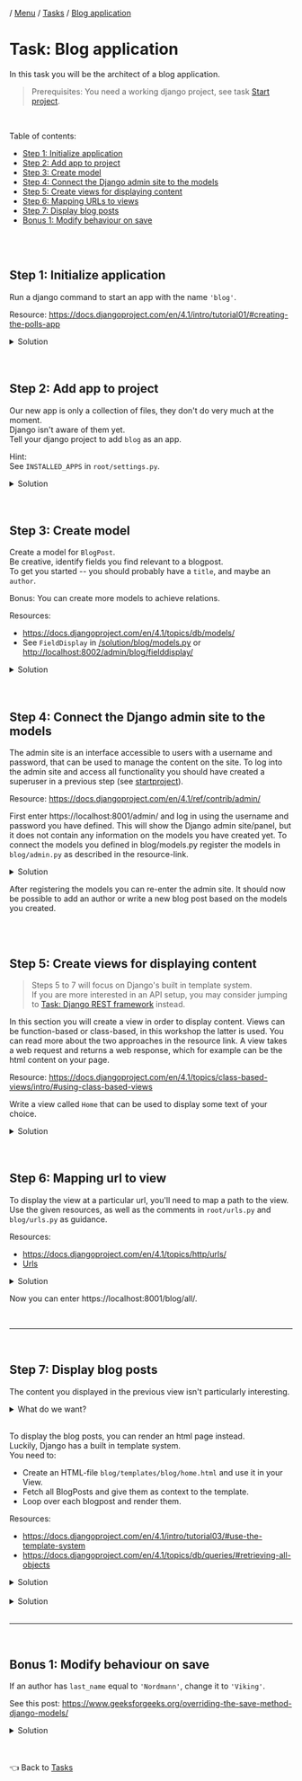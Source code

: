 / [Menu](/documentation/README.md) / [Tasks](/documentation/tasks/README.md) / [Blog application](blog.md)

# Task: Blog application

In this task you will be the architect of a blog application.

> Prerequisites:
> You need a working django project, see task [Start project](startproject.md).

<br>

Table of contents:

- [Step 1: Initialize application](#step-1-initialize-application)
- [Step 2: Add app to project](#step-2-add-app-to-project)
- [Step 3: Create model](#step-3-create-model)
- [Step 4: Connect the Django admin site to the models](#step-4-connect-the-django-admin-site-to-the-models)
- [Step 5: Create views for displaying content](#step-5-create-views-for-displaying-content)
- [Step 6: Mapping URLs to views](#step-6-mapping-urls-to-views)
- [Step 7: Display blog posts](#step-7-display-blog-posts)
- [Bonus 1: Modify behaviour on save](#bonus-1-modify-behaviour-on-save)

<br>
<br>

## Step 1: Initialize application

Run a django command to start an app with the name `'blog'`.

Resource: https://docs.djangoproject.com/en/4.1/intro/tutorial01/#creating-the-polls-app

<details>
<summary>Solution</summary>

To create app (from root of project on host machine):

```
docker compose exec clean pipenv run python manage.py startapp blog
```

</details>

<br>
<br>

## Step 2: Add app to project

Our new app is only a collection of files, they don't do very much at the moment.  
Django isn't aware of them yet.  
Tell your django project to add `blog` as an app.

Hint:
<br>
See `INSTALLED_APPS` in `root/settings.py`.

<details>
<summary>Solution</summary>

https://docs.djangoproject.com/en/4.1/intro/tutorial02/#activating-models

```py
INSTALLED_APPS = [
    ...
    'blog', # <-- Add this.
]
```

</details>

<br>
<br>

## Step 3: Create model

Create a model for `BlogPost`.  
Be creative, identify fields you find relevant to a blogpost.  
To get you started -- you should probably have a `title`, and maybe an `author`.

Bonus:
You can create more models to achieve relations.

Resources:

- https://docs.djangoproject.com/en/4.1/topics/db/models/
- See `FieldDisplay` in [/solution/blog/models.py](/solution/blog/models.py) or [http://localhost:8002/admin/blog/fielddisplay/](http://localhost:8002/admin/blog/fielddisplay/)

<details>
<summary>Solution</summary>

> `blank`: Specifies if field can be blank when creating an instance.  
> `null`: Specifies a database constraint field can be blank when creating an instance.

```py
# blog/models.py

from django.db import models

class Author(models.Model):
    first_name = models.CharField(max_length=42, blank=True, null=True)
    last_name = models.CharField(max_length=42, blank=True, null=True)
    born = models.DateTimeField(blank=True, null=True)

    def __str__(self) -> str:
        """
        Returns the string representation of an instance.
        We want to see the full name (strip whitespace if partially missing name)
        """
        return f'{self.last_name} {self.last_name}'.strip()


class BlogPost(models.Model):
    title = models.CharField(max_length=100, blank=False, null=True)
    text = models.TextField(blank=False, null=True)
    author = models.ForeignKey(Author, on_delete=models.PROTECT, blank=True, null=True)
    published = models.DateTimeField()
    hidden = models.BooleanField(default=False)

    last_updated = models.DateTimeField(auto_now=True)
    created = models.DateTimeField(auto_now_add=True)

    def __str__(self) -> str:
        """
        Returns the string representation of an instance.
        We want to see the title.
        """
        return f'{self.title}'
```

</details>

<br>
<br>
    
## Step 4: Connect the Django admin site to the models
The admin site is an interface accessible to users with a username and password, that can be used to manage the content on the site. To log into the admin site and access all functionality you should have created a superuser in a previous step (see [startproject](/documentation/tasks/startproject.md#step-5-create-a-superuser)).

Resource: https://docs.djangoproject.com/en/4.1/ref/contrib/admin/

First enter https://localhost:8001/admin/ and log in using the username and password you have defined. This will show the Django admin site/panel, but it does not contain any information on the models you have created yet. To connect the models you defined in blog/models.py register the models in `blog/admin.py` as described in the resource-link.

<details>
<summary>Solution</summary>

```py
# blog/admin.py

from django.contrib import admin
from blog.models import Author, BlogPost

# Register your models here.
admin.site.register(Author)
admin.site.register(BlogPost)
```

</details>
    
After registering the models you can re-enter the admin site. It should now be possible to add an author or write a new blog post based on the models you created.

<br>
<br>

## Step 5: Create views for displaying content

> Steps 5 to 7 will focus on Django's built in template system.  
> If you are more interested in an API setup, you may consider jumping to [Task: Django REST framework](rest.md) instead.

In this section you will create a view in order to display content. Views can be function-based or class-based, in this workshop the latter is used. You can read more about the two approaches in the resource link. A view takes a web request and returns a web response, which for example can be the html content on your page.

Resource: https://docs.djangoproject.com/en/4.1/topics/class-based-views/intro/#using-class-based-views

Write a view called `Home` that can be used to display some text of your choice.

<details>

<summary>Solution</summary>

```py
# blog/views.py

from django.http import HttpResponse, HttpRequest
from django.views import View

class Home(View):

    def get(self, request: HttpRequest) -> HttpResponse:
        return HttpResponse('Welcome to my blog!')

```

</details>

<br>
<br>

## Step 6: Mapping url to view

To display the view at a particular url, you'll need to map a path to the view.  
Use the given resources, as well as the comments in `root/urls.py` and `blog/urls.py` as guidance.

Resources:

- https://docs.djangoproject.com/en/4.1/topics/http/urls/
- [Urls](/documentation/urls.md)

<details>
<summary>Solution</summary>

```py
# blog/urls.py
from django.urls import path

from blog.views import Home

urlpatterns = [
    path('all/', Home.as_view(), name='home'),
]
```

```py
# root/urls.py
from django.contrib import admin
from django.urls import path, include

urlpatterns = [
    path('admin/', admin.site.urls),
    path('blog/', include('blog.urls')),
]

```

</details>

Now you can enter https://localhost:8001/blog/all/.

<br>
<hr>
<br>

## Step 7: Display blog posts

The content you displayed in the previous view isn't particularly interesting.

<details>
<summary>What do we want?</summary>

![We want to see all the blogposts!](/documentation/images/blogposts.jpg)

</details>

<br>

To display the blog posts, you can render an html page instead.  
Luckily, Django has a built in template system.  
You need to:

- Create an HTML-file `blog/templates/blog/home.html` and use it in your View.
- Fetch all BlogPosts and give them as context to the template.
- Loop over each blogpost and render them.

Resources:

- https://docs.djangoproject.com/en/4.1/intro/tutorial03/#use-the-template-system
- https://docs.djangoproject.com/en/4.1/topics/db/queries/#retrieving-all-objects

<details>
<summary>Solution</summary>

```py
# blog/views.py

from django.http import HttpResponse, HttpRequest
from django.views import View
from django.shortcuts import render

from blog.models import BlogPost

class Home(View):
    template_name: str = 'blog/home.html'

    def get(self, request: HttpRequest) -> HttpResponse:
        # Fetch all BlogPosts.
        blog_posts = BlogPost.objects.all()
        # Give the results as context to template with name 'blog_posts'.
        return render(request, self.template_name, {'blog_posts': blog_posts})
```

</details>

<br>

<details>
<summary>Solution</summary>

```html
<!-- > blog/templates/blog/home.html -->

<div>
  <h1>Django Blog</h1>
  <p>Welcome to my super cool blog written in Django!</p>
</div>

<div>
  {% for blog_post in blog_posts %}
  <div>
    <h2>{{ blog_post.title }}</h2>
    <p>{{ blog_post.text }}</p>
  </div>
  {% endfor %}
</div>
```

</details>

<br>
<hr>
<br>

## Bonus 1: Modify behaviour on save

If an author has `last_name` equal to `'Nordmann'`, change it to `'Viking'`.

See this post:
https://www.geeksforgeeks.org/overriding-the-save-method-django-models/

<details>
<summary>Solution</summary>

```py
# blog/models.py

from django.db import models

class Author(models.Model):
    ...

    def save(self, *args, **kwargs) -> None:

        # Modify name.
        if self.last_name == 'Nordmann':
            self.last_name = 'Viking'

        # Proceed with saving.
        super().save(*args, **kwargs)
```

</details>

<br>
<br>

👈 Back to [Tasks](/documentation/tasks/README.md)
